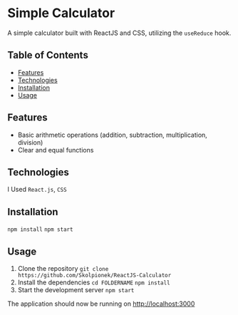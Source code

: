 # Simple Calculator

A simple calculator built with ReactJS and CSS, utilizing the `useReduce` hook.

## Table of Contents
- [Features](#features)
- [Technologies](#technologies)
- [Installation](#installation)
- [Usage](#usage)


## Features

- Basic arithmetic operations (addition, subtraction, multiplication, division)
- Clear and equal functions

## Technologies

   I Used `React.js`, `CSS`

## Installation

`npm install`
`npm start`

## Usage

1. Clone the repository
`git clone https://github.com/Skolpionek/ReactJS-Calculator`
2. Install the dependencies
`cd FOLDERNAME`
`npm install`
3. Start the development server
`npm start`

The application should now be running on [http://localhost:3000](http://localhost:3000)